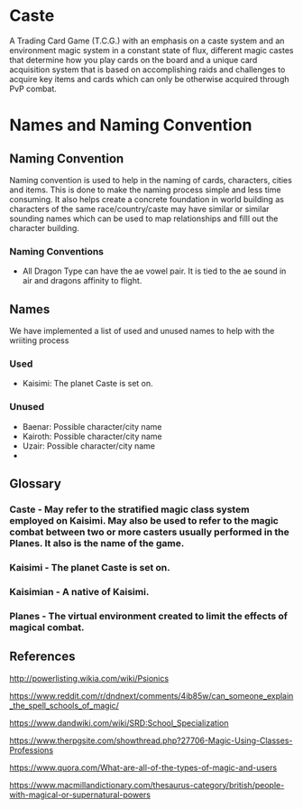 # Caste

A Trading Card Game (T.C.G.) with an emphasis on a caste system and an environment magic system in a constant state of flux, different magic castes that determine how you play cards on the board and a unique card acquisition system that is based on accomplishing raids and challenges to acquire key items and cards which can only be otherwise acquired through PvP combat.  

# Names and Naming Convention

## Naming Convention
Naming convention is used to help in the naming of cards, characters, cities and items. This is done to make the naming process simple and less time consuming. It also helps create a concrete foundation in world building as characters of the same race/country/caste may have similar or similar sounding names which can be used to map relationships and filll out the character building.

### Naming Conventions
- All Dragon Type can have the ae vowel pair. It is tied to the ae sound in air and dragons affinity to flight. 

## Names
We have implemented a list of used and unused names to help with the wriiting process  

### Used
- Kaisimi: The planet Caste is set on.

### Unused
- Baenar: Possible character/city name
- Kairoth: Possible character/city name
- Uzair: Possible character/city name
- 


## Glossary

### Caste - May refer to the stratified magic class system employed on Kaisimi. May also be used to refer to the magic combat between two or more casters usually performed in the Planes. It also is the name of the game. 

### Kaisimi - The planet Caste is set on.

### Kaisimian - A native of Kaisimi.

### Planes - The virtual environment created to limit the effects of magical combat. 


## References

http://powerlisting.wikia.com/wiki/Psionics

https://www.reddit.com/r/dndnext/comments/4ib85w/can_someone_explain_the_spell_schools_of_magic/

https://www.dandwiki.com/wiki/SRD:School_Specialization

https://www.therpgsite.com/showthread.php?27706-Magic-Using-Classes-Professions

https://www.quora.com/What-are-all-of-the-types-of-magic-and-users

https://www.macmillandictionary.com/thesaurus-category/british/people-with-magical-or-supernatural-powers